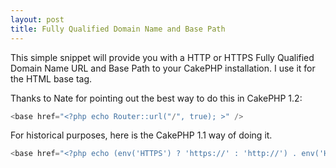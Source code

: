 ```yaml
---
layout: post
title: Fully Qualified Domain Name and Base Path
---
```

This simple snippet will provide you with a HTTP or HTTPS Fully Qualified Domain Name URL and Base Path to your CakePHP installation.  I use it for the HTML base tag.

<!--break-->

Thanks to Nate for pointing out the best way to do this in CakePHP 1.2:
```php
<base href="<?php echo Router::url("/", true); >" />
```

For historical purposes, here is the CakePHP 1.1 way of doing it.
```php
<base href="<?php echo (env('HTTPS') ? 'https://' : 'http://') . env('HTTP_HOST') . $this->webroot; ?>" />
```
